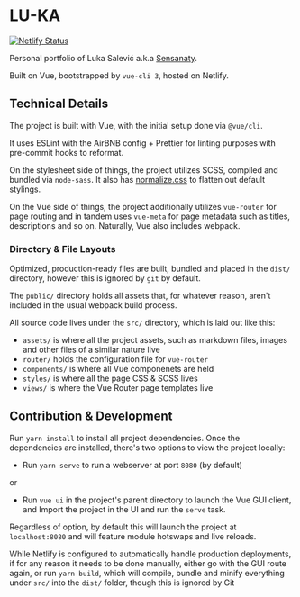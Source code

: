 # LU-KA

[![Netlify Status](https://api.netlify.com/api/v1/badges/5be67b50-0e63-42f6-ab64-b26a8cc75cd2/deploy-status)](https://app.netlify.com/sites/jolly-almeida-65c236/deploys)

Personal portfolio of Luka Salević a.k.a [Sensanaty](https://github.com/Sensanaty).

Built on Vue, bootstrapped by `vue-cli 3`, hosted on Netlify.

## Technical Details

The project is built with Vue, with the initial setup done via `@vue/cli`.

It uses ESLint with the AirBNB config + Prettier for linting purposes with pre-commit hooks to reformat.

On the stylesheet side of things, the project utilizes SCSS, compiled and bundled via `node-sass`. It also has [normalize.css](https://necolas.github.io/normalize.css/) to flatten out default stylings.

On the Vue side of things, the project additionally utilizes `vue-router` for page routing and in tandem uses `vue-meta` for page metadata such as titles, descriptions and so on. Naturally, Vue also includes webpack.

### Directory & File Layouts

Optimized, production-ready files are built, bundled and placed in the `dist/` directory, however this is ignored by `git` by default.

The `public/` directory holds all assets that, for whatever reason, aren't included in the usual webpack build process.

All source code lives under the `src/` directory, which is laid out like this:

- `assets/` is where all the project assets, such as markdown files, images and other files of a similar nature live
- `router/` holds the configuration file for `vue-router`
- `components/` is where all Vue componenets are held
- `styles/` is where all the page CSS & SCSS lives
- `views/` is where the Vue Router page templates live

## Contribution & Development

Run `yarn install` to install all project dependencies. Once the dependencies are installed, there's two options to view the project locally:

- Run `yarn serve` to run a webserver at port `8080` (by default)

or

- Run `vue ui` in the project's parent directory to launch the Vue GUI client, and Import the project in the UI and run the `serve` task.

Regardless of option, by default this will launch the project at `localhost:8080` and will feature module hotswaps and live reloads.

While Netlify is configured to automatically handle production deployments, if for any reason it needs to be done manually, either go with the GUI route again, or run `yarn build`, which will compile, bundle and minify everything under `src/` into the `dist/` folder, though this is ignored by Git
